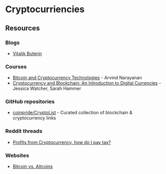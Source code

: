 # Cryptocurriencies

## Resources

### Blogs

* [Vitalik Buterin](https://vitalik.ca/)

### Courses

* [Bitcoin and Cryptocurrency Technologies](https://www.coursera.org/learn/cryptocurrency) - Arvind Narayanan
* [Cryptocurrency and Blockchain: An Introduction to Digital Currencies](https://www.coursera.org/learn/wharton-cryptocurrency-blockchain-introduction-digital-currency) - Jessica Watcher, Sarah Hammer

### GitHub repositories

* [coinpride/CryptoList](https://github.com/coinpride/CryptoList) - Curated collection of blockchain & cryptocurrency links

### Reddit threads

* [Profits from Cryptocurrency, how do I pay tax?](https://www.reddit.com/r/UKPersonalFinance/comments/n9vq5z/profits_from_cryptocurrency_how_do_i_pay_tax/)

### Websites

* [Bitcoin vs. Altcoins](https://bitcoinvsaltcoins.com/)

